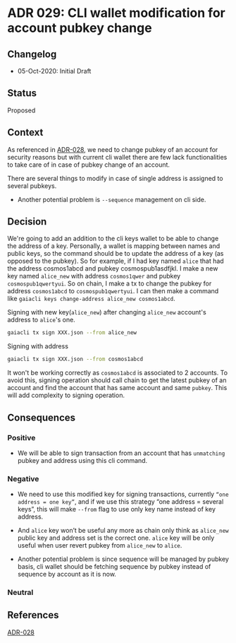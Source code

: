 # ADR 029: CLI wallet modification for account pubkey change

## Changelog

- 05-Oct-2020: Initial Draft

## Status

Proposed

## Context

As referenced in [ADR-028](https://github.com/sikkatech/cosmos-sdk/blob/sunny/change-pubkey/docs/architecture/adr-028-change-pubkey.md), we need to change pubkey of an account for security reasons but with current cli wallet there are few lack functionalities to take care of in case of pubkey change of an account.

There are several things to modify in case of single address is assigned to several pubkeys.

- Another potential problem is `--sequence` management on cli side.

## Decision

We're going to add an addition to the cli keys wallet to be able to change the address of a key.
Personally, a wallet is mapping between names and public keys, so the command should be to update the address of a key (as opposed to the pubkey).
So for example, if I had key named `alice` that had the address cosmos1abcd and pubkey cosmospub1asdfjkl.
I make a new key named `alice_new` with address `cosmos1qwer` and pubkey `cosmospub1qwertyui`.
So on chain, I make a tx to change the pubkey for address `cosmos1abcd` to `cosmospub1qwertyui`.
I can then make a command like `gaiacli keys change-address alice_new cosmos1abcd`.

Signing with new key(`alice_new`) after changing `alice_new` account's address to `alice`'s one.
```sh
gaiacli tx sign XXX.json --from alice_new
```

Signing with address
```sh
gaiacli tx sign XXX.json --from cosmos1abcd
```
It won't be working correctly as `cosmos1abcd` is associated to 2 accounts. To avoid this, signing operation should call chain to get the latest pubkey of an account and find the account that has same account and same `pubkey`.
This will add complexity to signing operation.

## Consequences

### Positive

- We will be able to sign transaction from an account that has `unmatching` pubkey and address using this cli command.

### Negative

- We need to use this modified key for signing transactions, currently `“one address = one key”`, and if we use this strategy “one address = several keys”, this will make `--from` flag to use only key name instead of key address.

- And `alice` key won’t be useful any more as chain only think as `alice_new` public key and address set is the correct one.
`alice` key will be only useful when user revert pubkey from `alice_new` to `alice`.

- Another potential problem is since sequence will be managed by pubkey basis, cli wallet should be fetching sequence by pubkey instead of sequence by account as it is now.

### Neutral

## References

[ADR-028](https://github.com/sikkatech/cosmos-sdk/blob/sunny/change-pubkey/docs/architecture/adr-028-change-pubkey.md)